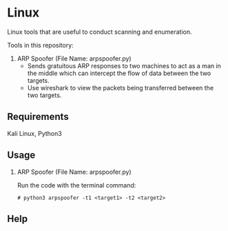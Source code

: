 # Linux
Linux tools that are useful to conduct scanning and enumeration.

Tools in this repository:

1. ARP Spoofer (File Name: arpspoofer.py)
    - Sends gratuitous ARP responses to two machines to act as a man in the middle which can intercept the flow of data between the two targets.
    - Use wireshark to view the packets being transferred between the two targets.
    
## Requirements
Kali Linux,
Python3

## Usage

1. ARP Spoofer (File Name: arpspoofer.py)
    
    Run the code with the terminal command:
    ```
    # python3 arpspoofer -t1 <target1> -t2 <target2>
## Help
